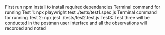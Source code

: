 First run npm install to install required dependancies
Terminal command for running Test 1: npx playwright test ./tests/test1.spec.js
Terminal command for running Test 2: npx jest ./tests/test2.test.js
Test3: Test three will be conducted in the postman user interface and all the observations will recorded and noted